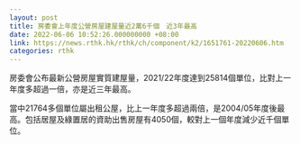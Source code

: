 ```yaml
---
layout: post
title: 房委會上年度公營房屋建屋量近2萬6千個　近3年最高
date: 2022-06-06 10:52:26.000000000 +08:00
link: https://news.rthk.hk/rthk/ch/component/k2/1651761-20220606.htm
categories: rthk
---
```


房委會公布最新公營房屋實質建屋量，2021/22年度達到25814個單位，比對上一年度多超過一倍，亦是近三年最高。

當中21764多個單位屬出租公屋，比上一年度多超過兩倍，是2004/05年度後最高。包括居屋及綠置居的資助出售房屋有4050個，較對上一個年度減少近千個單位。
